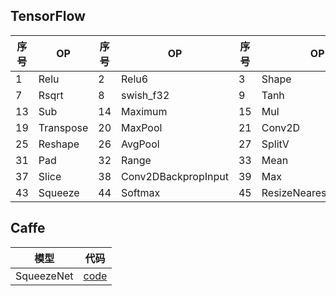 ## TensorFlow

| 序号 | OP | 序号 | OP |序号 | OP |序号 | OP |序号 | OP |序号 | OP |
|------|----------|------|------|------|------|------|----------|------|------|------|------|
| 1 | Relu | 2 | Relu6 | 3 | Shape | 4 | Abs | 5 | Sigmoid | 6 | Exp |
| 7 | Rsqrt | 8 | swish_f32 | 9 | Tanh | 10 | LeakyRelu | 11 | Add | 12 | RealDiv |
| 13 | Sub | 14 | Maximum | 15 | Mul | 16 | FloorDiv | 17 | Placeholder | 18 | Const |
| 19 | Transpose | 20 | MaxPool | 21 | Conv2D | 22 | BiasAdd | 23 | FusedBatchNorm | 24 | DepthwiseConv2dNative |
| 25 | Reshape | 26 | AvgPool | 27 | SplitV | 28 | ConcatV2 | 29 | Tile | 30 | Pack |
| 31 | Pad | 32 | Range | 33 | Mean | 34 | MatMul | 35 | ArgMax | 36 | StridedSlice |
| 37 | Slice | 38 | Conv2DBackpropInput | 39 | Max | 40 | Sum | 41 | Cast | 42 | Split |
| 43| Squeeze | 44 | Softmax | 45 | ResizeNearestNeighbor | 46 | ResizeBilinear | 47 | SquaredDifference | 48 | * |


## Caffe

| 模型 | 代码 |
|-------|--------|
| SqueezeNet | [code](https://github.com/DeepScale/SqueezeNet/tree/master/SqueezeNet_v1.1) |
